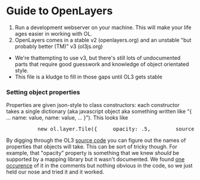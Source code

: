 # Guide to OpenLayers

1) Run a development webserver on your machine. This will make your life ages easier in working with OL.
2) OpenLayers comes in a stable v2 (openlayers.org) and an unstable "but probably better (TM)" v3 (ol3js.org)
  * We're thattempting to use v3, but there's still lots of undocumented parts that require good guesswork and knowledge of object orientated style.
  * This file is a kludge to fill in those gaps until OL3 gets stable


### Setting object properties
Properties are given json-style to class constructors:
each constructor takes a single dictionary (aka javascript object aka something written like
 "{ ... name: value, name: value, ... }").
This looks like
<pre>
          new ol.layer.Tile({     opacity: .5,        source: new ol.source.OSM()          })
</pre>

 By digging through the OL3 [source code](https://github.com/openlayers/ol3/tree/master/src/ol/layer)
 you can figure out the names of properties that objects will take. This can be sort of tricky though.
 For example, that "opacity" property is something that we knew _should_ be supported by a mapping library
 but it wasn't documented.
 We found [one occurence](https://github.com/openlayers/ol3/blob/315c42f0a7bad339c96f2f936d7513a498df1b12/src/ol/layer/layer.js#L20)
 of it in the comments but nothing obvious in the code, so we just held our nose and tried it and it worked.
